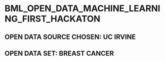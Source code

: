 # BML_OPEN_DATA_MACHINE_LEARNING_FIRST_HACKATON

## OPEN DATA SOURCE CHOSEN: UC IRVINE

## OPEN DATA SET: BREAST CANCER
